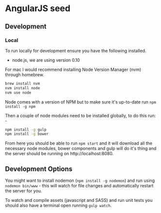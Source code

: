 # AngularJS seed

## Development

### Local

To run locally for development ensure you have the following installed.

* node.js, we are using version 0.10

For mac I would recommend installing Node Version Manager (nvm) through homebrew.

```sh
brew install nvm
nvm install node
nvm use node
```

Node comes with a version of NPM but to make sure it's up-to-date run `npm install -g npm`

Then a couple of node modules need to be installed globally, to do this run: -

```sh
npm install -g gulp
npm install -g bower
```

From here you should be able to run `npm start` and it will download all the necessary node modules, bower components and gulp will do it's thing and the server should be running on http://localhost:8080.

## Development Options

You might want to install nodemon (`npm install -g nodemon`) and run using `nodemon bin/www` - this will watch for file changes and automatically restart the server for you.

To watch and compile assets (javascript and SASS) and run unit tests you should also have a terminal open running `gulp watch`.
